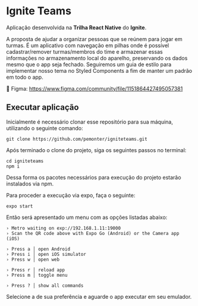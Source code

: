 # Ignite Teams

Aplicação desenvolvida na **Trilha React Native** do **Ignite**.

A proposta de ajudar a organizar pessoas que se reúnem para jogar em turmas. É um aplicativo com navegação em pilhas onde é possível cadastrar/remover turmas/membros do time e armazenar essas informações no armazenamento local do aparelho, preservando os dados mesmo que o app seja fechado. Seguiremos um guia de estilo para implementar nosso tema no Styled Components a fim de manter um padrão em todo o app.

📱 Figma: https://www.figma.com/community/file/1151864427495057381

## Executar aplicação

Inicialmente é necessário clonar esse repositório para sua máquina, utilizando o seguinte comando: 

```
git clone https://github.com/pemonter/igniteteams.git
```

Após terminado o clone do projeto, siga os seguintes passos no terminal:
```
cd igniteteams
npm i
```

Dessa forma os pacotes necessários para execução do projeto estarão instalados via npm.

Para proceder a execução via expo, faça o seguinte:

``` 
expo start
```

Então será apresentado um menu com as opções listadas abaixo:
```
› Metro waiting on exp://192.168.1.11:19000
› Scan the QR code above with Expo Go (Android) or the Camera app (iOS)

› Press a │ open Android
› Press i │ open iOS simulator
› Press w │ open web

› Press r │ reload app
› Press m │ toggle menu

› Press ? │ show all commands
```

Selecione a de sua preferência e aguarde o app executar em seu emulador.